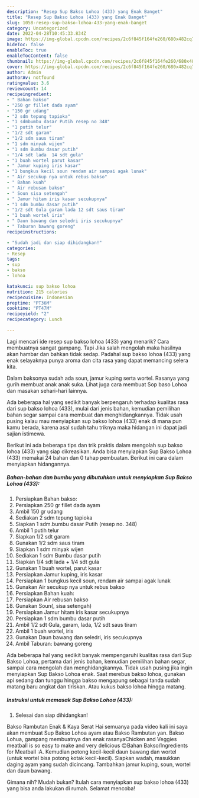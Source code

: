 ```yaml
---
description: "Resep Sup Bakso Lohoa (433) yang Enak Banget"
title: "Resep Sup Bakso Lohoa (433) yang Enak Banget"
slug: 1058-resep-sup-bakso-lohoa-433-yang-enak-banget
category: Uncategorized
date: 2022-04-28T10:45:33.834Z
image: https://img-global.cpcdn.com/recipes/2c6f845f164fe260/680x482cq70/sup-bakso-lohoa-433-foto-resep-utama.jpg
hideToc: false
enableToc: true
enableTocContent: false
thumbnail: https://img-global.cpcdn.com/recipes/2c6f845f164fe260/680x482cq70/sup-bakso-lohoa-433-foto-resep-utama.jpg
cover: https://img-global.cpcdn.com/recipes/2c6f845f164fe260/680x482cq70/sup-bakso-lohoa-433-foto-resep-utama.jpg
author: Admin
authorAv: notfound
ratingvalue: 3.6
reviewcount: 14
recipeingredient:
- " Bahan bakso"
- "250 gr fillet dada ayam"
- "150 gr udang"
- "2 sdm tepung tapioka"
- "1 sdmbumbu dasar Putih resep no 348"
- "1 putih telur"
- "1/2 sdt garam"
- "1/2 sdm saus tiram"
- "1 sdm minyak wijen"
- "1 sdm Bumbu dasar putih"
- "1/4 sdt lada  14 sdt gula"
- "1 buah wortel parut kasar"
- " Jamur kuping iris kasar"
- "1 bungkus kecil soun rendam air sampai agak lunak"
- " Air secukup nya untuk rebus bakso"
- " Bahan kuah"
- " Air rebusan bakso"
- " Soun sisa setengah"
- " Jamur hitam iris kasar secukupnya"
- "1 sdm bumbu dasar putih"
- "1/2 sdt Gula garam lada 12 sdt saus tiram"
- "1 buah wortel iris"
- " Daun bawang dan seledri iris secukupnya"
- " Taburan bawang goreng"
recipeinstructions:

- "Sudah jadi dan siap dihidangkan!"
categories:
- Resep
tags:
- sup
- bakso
- lohoa

katakunci: sup bakso lohoa 
nutrition: 215 calories
recipecuisine: Indonesian
preptime: "PT36M"
cooktime: "PT47M"
recipeyield: "2"
recipecategory: Lunch

---
```



Lagi mencari ide resep sup bakso lohoa (433) yang menarik? Cara membuatnya sangat gampang. Tapi Jika salah mengolah maka hasilnya akan hambar dan bahkan tidak sedap. Padahal sup bakso lohoa (433) yang enak selayaknya punya aroma dan cita rasa yang dapat memancing selera kita.


Dalam baksonya sudah ada soun, jamur kuping serta wortel. Rasanya yang gurih membuat anak anak suka. Lihat juga cara membuat Sop baso Lohoa dan masakan sehari-hari lainnya.

Ada beberapa hal yang sedikit banyak berpengaruh terhadap kualitas rasa dari sup bakso lohoa (433), mulai dari jenis bahan, kemudian pemilihan bahan segar sampai cara membuat dan menghidangkannya. Tidak usah pusing kalau mau menyiapkan sup bakso lohoa (433) enak di mana pun kamu berada, karena asal sudah tahu triknya maka hidangan ini dapat jadi sajian istimewa.


Berikut ini ada beberapa tips dan trik praktis dalam mengolah sup bakso lohoa (433) yang siap dikreasikan. Anda bisa menyiapkan Sup Bakso Lohoa (433) memakai 24 bahan dan 0 tahap pembuatan. Berikut ini cara dalam menyiapkan hidangannya.

<!--inarticleads1-->

##### Bahan-bahan dan bumbu yang dibutuhkan untuk menyiapkan Sup Bakso Lohoa (433):

1. Persiapkan  Bahan bakso:
1. Persiapkan 250 gr fillet dada ayam
1. Ambil 150 gr udang
1. Sediakan 2 sdm tepung tapioka
1. Siapkan 1 sdm.bumbu dasar Putih (resep no. 348)
1. Ambil 1 putih telur
1. Siapkan 1/2 sdt garam
1. Gunakan 1/2 sdm saus tiram
1. Siapkan 1 sdm minyak wijen
1. Sediakan 1 sdm Bumbu dasar putih
1. Siapkan 1/4 sdt lada + 1/4 sdt gula
1. Gunakan 1 buah wortel, parut kasar
1. Persiapkan  Jamur kuping, iris kasar
1. Persiapkan 1 bungkus kecil soun, rendam air sampai agak lunak
1. Gunakan  Air secukup nya untuk rebus bakso
1. Persiapkan  Bahan kuah:
1. Persiapkan  Air rebusan bakso
1. Gunakan  Soun(, sisa setengah)
1. Persiapkan  Jamur hitam iris kasar secukupnya
1. Persiapkan 1 sdm bumbu dasar putih
1. Ambil 1/2 sdt Gula, garam, lada, 1/2 sdt saus tiram
1. Ambil 1 buah wortel, iris
1. Gunakan  Daun bawang dan seledri, iris secukupnya
1. Ambil  Taburan: bawang goreng


Ada beberapa hal yang sedikit banyak mempengaruhi kualitas rasa dari Sup Bakso Lohoa, pertama dari jenis bahan, kemudian pemilihan bahan segar, sampai cara mengolah dan menghidangkannya. Tidak usah pusing jika ingin menyiapkan Sup Bakso Lohoa enak. Saat merebus bakso lohoa, gunakan api sedang dan tunggu hingga bakso mengapung sebagai tanda sudah matang baru angkat dan tiriskan. Atau kukus bakso lohoa hingga matang. 

<!--inarticleads2-->

##### Instruksi untuk memasak Sup Bakso Lohoa (433):


1. Selesai dan siap dihidangkan!

Bakso Rambutan Enak &amp; Kaya Serat Hai semuanya pada video kali ini saya akan membuat Sup Bakso Lohoa ayam atau Bakso Rambutan yan. Bakso Lohua, gampang membuatnya dan enak rasanyaChicken and Veggies meatball is so easy to make and very delicious 😍Bahan Bakso/Ingredients for Meatball :A. Kemudian potong kecil-kecil daun bawang dan wortel (untuk wortel bisa potong kotak kecil-kecil). Siapkan wadah, masukkan daging ayam yang sudah dicincang. Tambahkan jamur kuping, soun, wortel dan daun bawang. 

Gimana nih? Mudah bukan? Itulah cara menyiapkan sup bakso lohoa (433) yang bisa anda lakukan di rumah. Selamat mencoba!
